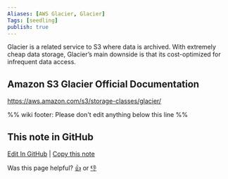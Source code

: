 ```yaml
---
Aliases: [AWS Glacier, Glacier]
Tags: [seedling]
publish: true
---
```


Glacier is a related service to S3 where data is archived. With extremely cheap data storage, Glacier’s main downside is that its cost-optimized for infrequent data access.

## Amazon S3 Glacier Official Documentation

https://aws.amazon.com/s3/storage-classes/glacier/

%% wiki footer: Please don't edit anything below this line %%

## This note in GitHub

<span class="git-footer">[Edit In GitHub](https://github.dev/data-engineering-community/data-engineering-wiki/blob/main/Tools/Amazon%20S3%20Glacier.md "git-hub-edit-note") | [Copy this note](https://raw.githubusercontent.com/data-engineering-community/data-engineering-wiki/main/Tools/Amazon%20S3%20Glacier.md "git-hub-copy-note")</span>

<span class="git-footer">Was this page helpful?
[👍](https://tally.so/r/mOaxjk?rating=Yes&url=https://dataengineering.wiki/Tools/Amazon%20S3%20Glacier) or [👎](https://tally.so/r/mOaxjk?rating=No&url=https://dataengineering.wiki/Tools/Amazon%20S3%20Glacier)</span>
